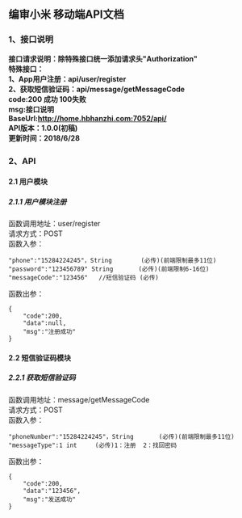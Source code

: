 ## 编审小米 移动端API文档
### 1、接口说明
**接口请求说明：除特殊接口统一添加请求头"Authorization"<br>
特殊接口：<br>
1、App用户注册：api/user/register<br>
2、获取短信验证码：api/message/getMessageCode<br>
code:200 成功   100失败<br>
msg:接口说明<br>
BaseUrl:http://home.hbhanzhi.com:7052/api/<br>
API版本：1.0.0(初稿)<br>
更新时间：2018/6/28<br>**


### 2、API
#### 2.1 用户模块
##### 2.1.1 用户模块注册
函数调用地址：user/register  <br>
请求方式：POST<br>
函数入参：<br>
```
"phone":"15284224245"，String  		(必传)(前端限制最多11位)
"password":"123456789" String		(必传)(前端限制6-16位)
"messageCode":"123456"   //短信验证码 (必传)
```
函数出参：
```
{
    "code":200,
    "data":null,
    "msg":"注册成功"
}
```

#### 2.2 短信验证码模块
##### 2.2.1 获取短信验证码
函数调用地址：message/getMessageCode  <br>
请求方式：POST<br>
函数入参：<br>
```
"phoneNumber":"15284224245"，String  	 (必传)(前端限制最多11位)
"messageType":1 int		(必传)1：注册  2：找回密码
```
函数出参：
```
{
    "code":200,
    "data":"123456",
    "msg":"发送成功"
}
```